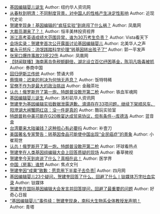 - [基因编辑婴儿诞生](http://wechatscope.jmsc.hku.hk:8000/html?fn=gh_fe0e2ce6a0b5_2018-11-28_2247501164_cEwdniDYNQ.y.tar.gz)
Author: 纽约华人资讯网
- [从春秋到明清：不同制度背景，对中国人的性格产生决定性影响](http://wechatscope.jmsc.hku.hk:8000/html?fn=gh_ef9695b6d53c_2018-11-28_2649791545_sczQBrWRAC.y.tar.gz)
Author: 近现代史论
- [贺建奎现身！基因编辑的“疯狂实验”到底闯了什么祸？](http://wechatscope.jmsc.hku.hk:8000/html?fn=gh_08885da058c6_2018-11-28_2247498986_e0wsomcyZa.y.tar.gz)
Author: 凤凰网
- [大裁员潮来了？！](http://wechatscope.jmsc.hku.hk:8000/html?fn=gh_dddf1591efa6_2018-11-28_2649998143_IcQnoLW1rz.y.tar.gz)
Author: 恒丰美林投资视界
- [浙江高考英语成绩大范围异常，谁为30万考生负责？](http://wechatscope.jmsc.hku.hk:8000/html?fn=gh_52a264d06413_2018-11-28_2651708874_4HD6zNWFAq.y.tar.gz)
Author: Vista看天下
- [会场实录：贺建奎首次公开露面讨论基因编辑婴儿](http://wechatscope.jmsc.hku.hk:8000/html?fn=gh_161b2795d172_2018-11-28_2247493350_QFmKceTDYH.y.tar.gz)
Author: 北美华人之声
- [崔永元怒斥：流氓践踏科学伦理“转基因转出孩子了”](http://wechatscope.jmsc.hku.hk:8000/html?fn=gh_69088f1e3941_2018-11-28_2247487309_FhDKZYCeod.y.tar.gz)
Author: 郭一平发声
- [张家口爆炸事故23死22伤](http://wechatscope.jmsc.hku.hk:8000/html?fn=gh_08885da058c6_2018-11-28_2247498986_TBkhKPeYxb.y.tar.gz)
Author: 凤凰网
- [【财闻联播】海南离岛免税额翻倍，湖北设立百亿纾困基金，陈羽凡吸毒被抓](http://wechatscope.jmsc.hku.hk:8000/html?fn=gh_6df2146bcb82_2018-11-28_2651749091_ncVGDMLo1m.y.tar.gz)
Author: 券商中国
- [回归伊斯兰传统](http://wechatscope.jmsc.hku.hk:8000/html?fn=gh_17a64e55c68a_2018-11-28_2247488004_V0Eds2XDj4.y.tar.gz)
Author: 赞诵大师
- [蔡慎坤：迟来的判决为何悄无声息？](http://wechatscope.jmsc.hku.hk:8000/html?fn=gh_19342c682c3b_2018-11-28_2247483835_V13af4E2AY.y.tar.gz)
Author: 饭特特稀
- [官僚不作为是最大的政治挑战](http://wechatscope.jmsc.hku.hk:8000/html?fn=gh_5f5aaff92191_2018-11-28_2247487621_Nx0MyTgl8h.y.tar.gz)
Author: 金融茶社
- [认怂！俄罗斯开了第一炮，特朗普没敢开第二枪](http://wechatscope.jmsc.hku.hk:8000/html?fn=gh_80043592ff3c_2018-11-28_2247491865_ct7LYzAHwh.y.tar.gz)
Author: 铁血军魂网
- [基因编辑婴儿诞生](http://wechatscope.jmsc.hku.hk:8000/html?fn=gh_d2768e35bf6f_2018-11-28_2247499254_y5HTpFPDnk.y.tar.gz)
Author: 洛杉矶华人资讯网
- [贺建奎为基因编辑实验数据泄露道歉、滴滴存在33项问题，继续下架顺风车、阳澄湖大闸蟹网红店：没一件是真的](http://wechatscope.jmsc.hku.hk:8000/html?fn=gh_f33ea5eaf126_2018-11-28_2650054622_fVlvsJUXGT.y.tar.gz)
Author: 酷玩实验室
- [特朗普称中美可能在G20晚宴达成贸易协议，但有条件--库德洛](http://wechatscope.jmsc.hku.hk:8000/html?fn=gh_553af696b0cc_2018-11-28_2247484841_Oq3cPtL16U.y.tar.gz)
Author: 蓝音盒
- [台湾要来大陆骗钱？这种担心有必要吗](http://wechatscope.jmsc.hku.hk:8000/html?fn=gh_d017447a7b5d_2018-11-28_2247489969_5Wv9Fs3U7j.y.tar.gz)
Author: 补壹刀
- [美国著名专家警告：转基因食品可能使中国出现“全民癌症”的景象](http://wechatscope.jmsc.hku.hk:8000/html?fn=gh_edb3565ef076_2018-11-28_2247484949_t4rcv350kI.y.tar.gz)
Author: 小崔观世
- [认怂！俄罗斯开了第一炮，特朗普没敢开第二枪](http://wechatscope.jmsc.hku.hk:8000/html?fn=gh_6897b8d2258f_2018-11-28_2247488355_tZMEzjV01h.y.tar.gz)
Author: 环球看热点
- [贺建奎在人类基因组编辑大会上回答质疑的现场](http://wechatscope.jmsc.hku.hk:8000/html?fn=gh_85ceeb96c96a_2018-11-28_2247488721_7KsGBctOl5.y.tar.gz)
Author: 春草微视
- [贺建奎今天到底说了什么？真相在此！](http://wechatscope.jmsc.hku.hk:8000/html?fn=gh_9352cb95ad49_2018-11-28_2926666307_DFRUtXd5Y8.y.tar.gz)
Author: 医学界
- [中国（房事）谁想](http://wechatscope.jmsc.hku.hk:8000/html?fn=gh_fa69c726c16c_2018-11-28_2247488210_0ZyT4ESt7l.y.tar.gz)
Author: 焦点文刊
- [贺建奎因“成果”致歉：愿意用下半辈子去负责|](http://wechatscope.jmsc.hku.hk:8000/html?fn=gh_456a492c2af5_2018-11-28_2651087162_bEodZLhOg0.y.tar.gz)
Author: 四月网
- [基因编辑婴儿23个疑问，贺建奎回答了什么、回避了什么丨钛媒体万字吐血实录](http://wechatscope.jmsc.hku.hk:8000/html?fn=gh_99d4be81cba2_2018-11-28_2660778820_QN0uH9Zb4F.y.tar.gz)
Author: 钛媒体
- [贺建奎在国际基因编辑大会发言并回答提问，回避了最重要的问题](http://wechatscope.jmsc.hku.hk:8000/html?fn=gh_f2e58d023adf_2018-11-28_2650206697_hBsvVDg8N4.y.tar.gz)
Author: 好奇心日报
- [“基因编辑婴儿”事件续：贺建奎现身，南科大生物系全体教授发声明！](http://wechatscope.jmsc.hku.hk:8000/html?fn=gh_9eaf123d0c6f_2018-11-28_2247496816_DZcvhPOong.y.tar.gz)
Author: 青塔
